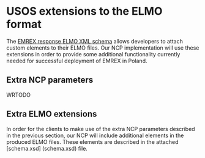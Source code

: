 USOS extensions to the ELMO format
==================================

The [EMREX response ELMO XML schema][elmo-spec] allows developers to attach
custom elements to their ELMO files. Our NCP implementation will use these
extensions in order to provide some additional functionality currently needed
for successful deployment of EMREX in Poland.


Extra NCP parameters
--------------------

WRTODO


Extra ELMO extensions
---------------------

In order for the clients to make use of the extra NCP parameters described in
the previous section, our NCP will include additional elements in the
produced ELMO files. These elements are described in the attached [schema.xsd]
(schema.xsd) file.


[elmo-spec]: https://github.com/emrex-eu/elmo-schemas
